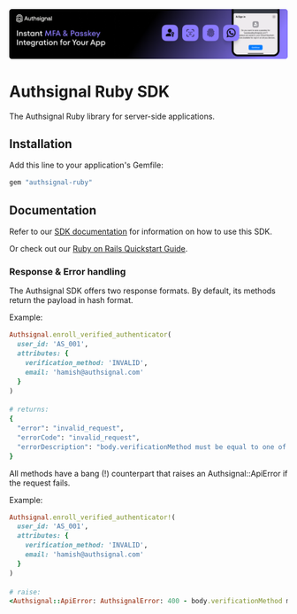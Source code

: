 <img width="1070" alt="Authsignal" src="https://raw.githubusercontent.com/authsignal/authsignal-node/main/.github/images/authsignal.png">

# Authsignal Ruby SDK

The Authsignal Ruby library for server-side applications.

## Installation

Add this line to your application's Gemfile:

```ruby
gem "authsignal-ruby"
```

## Documentation

Refer to our [SDK documentation](https://docs.authsignal.com/sdks/server/overview) for information on how to use this SDK.

Or check out our [Ruby on Rails Quickstart Guide](https://docs.authsignal.com/integrations/ruby-on-rails).

### Response & Error handling

The Authsignal SDK offers two response formats. By default, its methods return the payload in hash format.

Example:

```ruby
Authsignal.enroll_verified_authenticator(
  user_id: 'AS_001',
  attributes: {
    verification_method: 'INVALID',
    email: 'hamish@authsignal.com'
  }
)

# returns:
{
  "error": "invalid_request",
  "errorCode": "invalid_request",
  "errorDescription": "body.verificationMethod must be equal to one of the allowed values - allowedValues: AUTHENTICATOR_APP,EMAIL_MAGIC_LINK,EMAIL_OTP,SMS"
}
```

All methods have a bang (!) counterpart that raises an Authsignal::ApiError if the request fails.

Example:

```ruby
Authsignal.enroll_verified_authenticator!(
  user_id: 'AS_001',
  attributes: {
    verification_method: 'INVALID',
    email: 'hamish@authsignal.com'
  }
)

# raise:
<Authsignal::ApiError: AuthsignalError: 400 - body.verificationMethod must be equal to one of the allowed values - allowedValues: AUTHENTICATOR_APP,EMAIL_MAGIC_LINK,EMAIL_OTP,SMS.
```
